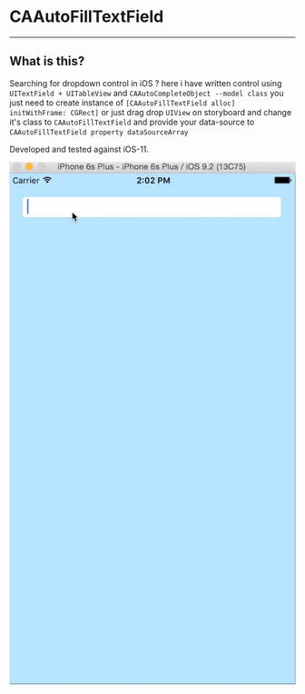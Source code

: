 # CAAutoFillTextField
---

## What is this?

Searching for dropdown control in iOS ? here i have written control using  `UITextField + UITableView` and `CAAutoCompleteObject --model class` you just need to create instance of `[CAAutoFillTextField alloc] initWithFrame: CGRect]` or just drag drop `UIView` on storyboard and change it's class to `CAAutoFillTextField` and provide your data-source to `CAAutoFillTextField property dataSourceArray`

Developed and tested against iOS-11.

![Screenshot](https://github.com/chandanankush/iOS-AutoComplete-TextField/blob/master/AutoComplete_Help.gif)

